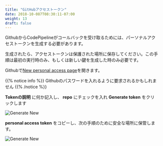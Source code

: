 ```yaml
---
title: "GitHubアクセストークン"
date: 2018-10-087T08:30:11-07:00
weight: 13
draft: false
---
```


<!--
In order for CodePipeline to receive callbacks from GitHub, we need to generate a personal access token.
-->
GithubからCodePipelineがコールバックを受け取るためには、パーソナルアクセストークンを生成する必要があります。

<!--
Once created, an access token can be stored in a secure enclave and reused, so this step is only required
during the first run or when you need to generate new keys.
-->
生成されたら、アクセストークンは保護された場所に保存してください。この手順は最初の実行時のみ、もしくは新しい鍵を生成した時のみ必要です。

<!--
Open up the [New personal access page](https://github.com/settings/tokens/new) in GitHub.
-->
Githubで[New personal access page](https://github.com/settings/tokens/new)を開きます。

<!--
{{% notice info %}}
You may be prompted to enter your GitHub password
{{% /notice %}}
-->
{{% notice info %}}
Githubのパスワードを入れるように要求されるかもしれません
{{% /notice %}}

<!--
Enter a value for **Token description**, check the **repo** permission scope and scroll down and click the **Generate token** button
-->
**Tokenの説明** に何か記入し、 **repo** にチェックを入れ **Generate token** をクリックします

![Generate New](/images/codepipeline/github_token_name.png)

<!--
Copy the **personal access token** and save it in a secure place for the next step
-->
**personal access token** をコピーし、次の手順のために安全な場所に保管します。

![Generate New](/images/codepipeline/github_copy_access.png)
